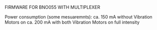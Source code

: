 FIRMWARE FOR BNO055 WITH MULTIPLEXER

Power consumption (some mesuaremnts):
  ca. 150 mA without Vibration Motors on
  ca. 200 mA with both Vibration Motors on full intensity
